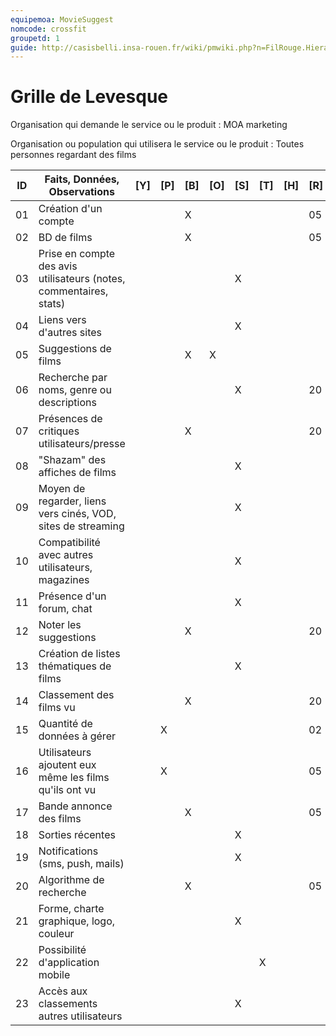 ```yaml
---
equipemoa: MovieSuggest
nomcode: crossfit
groupetd: 1
guide: http://casisbelli.insa-rouen.fr/wiki/pmwiki.php?n=FilRouge.HierachiserBesoins
---
```


# Grille de Levesque

Organisation qui demande le service ou le produit : MOA marketing

Organisation ou population qui utilisera le service ou le produit : Toutes personnes regardant des films

| ID | Faits, Données, Observations | [Y] | [P] | [B] | [O] | [S] | [T] | [H] | [R] |
|----|------------------------------|----------|----------|--------|-------------|----------|----------|-----------|------------|
| 01 | Création d'un compte |     |          |    X    |          |        |       |           |    05        |
| 02 | BD de films |          |          |    X    |         |        |        |          |      05      |
| 03 | Prise en compte des avis utilisateurs (notes, commentaires, stats) |          |          |        |           |      X    |          |           |            |
| 04 | Liens vers d'autres sites |          |          |        |             |    X      |          |           |            |
| 05 | Suggestions de films |          |          |     X   |     X       |          |          |           |            |
| 06 | Recherche par noms, genre ou descriptions |          |          |        |             |      X    |          |           |        20    |
| 07 | Présences de critiques utilisateurs/presse |          |          |    X    |           |        |         |         |       20    |
| 08 | "Shazam" des affiches de films |          |          |        |             |     X     |          |           |            |
| 09 | Moyen de regarder, liens vers cinés, VOD, sites de streaming |          |          |        |             |    X      |          |           |            |
| 10 | Compatibilité avec autres utilisateurs, magazines |          |          |        |            |      X    |          |           |            |
| 11 | Présence d'un forum, chat |          |          |        |             |     X     |          |           |            |
| 12 | Noter les suggestions |          |          |   X     |             |          |          |           |     20       |
| 13 | Création de listes thématiques de films |  |  |  |  | X |  |  |  |
| 14 | Classement des films vu |          |          |    X    |             |          |          |           |     20       |
| 15 | Quantité de données à gérer |          |     X     |        |             |          |          |           |       02     |
| 16 | Utilisateurs ajoutent eux même les films qu'ils ont vu |          |     X     |        |             |          |          |           |       05     |
| 17 | Bande annonce des films |          |          |    X    |             |          |          |           |     05       |
| 18 | Sorties récentes |          |          |        |             |    X      |          |           |            |
| 19 | Notifications (sms, push, mails) |          |          |        |             |    X      |          |           |            |
| 20 | Algorithme de recherche |          |          |    X    |             |          |          |           |    05        |
| 21 | Forme, charte graphique, logo, couleur |          |          |        |             |    X     |         |         |            |
| 22 | Possibilité d'application mobile |          |          |        |             |          |      X    |           |            |
| 23 | Accès aux classements autres utilisateurs |         |         |       |         |      X    |          |           |            |
